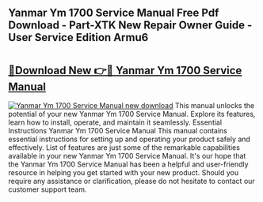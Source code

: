 ## Yanmar Ym 1700 Service Manual Free Pdf Download - Part-XTK New Repair Owner Guide - User Service Edition Armu6

# <h2><a href="http://bc59118.oget.top/?id=Yanmar+Ym+1700+Service+Manual">🔗Download New 👉🔴 Yanmar Ym 1700 Service Manual</a></h2>

[![Yanmar Ym 1700 Service Manual new download](https://i.imgur.com/5g1atiW.png)](http://bc59118.oget.top/?id=Yanmar+Ym+1700+Service+Manual)
This manual unlocks the potential of your new Yanmar Ym 1700 Service Manual. Explore its features, learn how to install, operate, and maintain it seamlessly. Essential Instructions Yanmar Ym 1700 Service Manual This manual contains essential instructions for setting up and operating your product safely and effectively. List of features are just some of the remarkable capabilities available in your new Yanmar Ym 1700 Service Manual. It's our hope that the Yanmar Ym 1700 Service Manual has been a helpful and user-friendly resource in helping you get started with your new product. Should you require any assistance or clarification, please do not hesitate to contact our customer support team.
